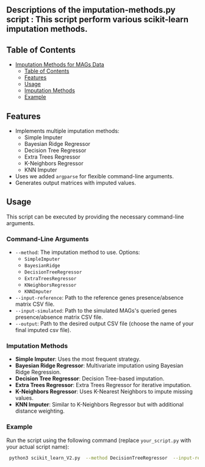 ## Descriptions of the imputation-methods.py script : This script perform various scikit-learn imputation methods.

## Table of Contents
- [Imputation Methods for MAGs Data](#imputation-methods-for-mags-data)
  - [Table of Contents](#table-of-contents)
  - [Features](#features)
  - [Usage](#usage)
  - [Imputation Methods](#imputation-methods)
  - [Example](#example)

## Features
- Implements multiple imputation methods:
  - Simple Imputer
  - Bayesian Ridge Regressor
  - Decision Tree Regressor
  - Extra Trees Regressor
  - K-Neighbors Regressor
  - KNN Imputer
- Uses we added `argparse` for flexible command-line arguments.
- Generates output matrices with imputed values.

## Usage
This script can be executed by providing the necessary command-line arguments.

### Command-Line Arguments
- `--method`: The imputation method to use. Options:
  - `SimpleImputer`
  - `BayesianRidge`
  - `DecisionTreeRegressor`
  - `ExtraTreesRegressor`
  - `KNeighborsRegressor`
  - `KNNImputer`
- `--input-reference`: Path to the reference genes presence/absence matrix CSV file.
- `--input-simulated`: Path to the simulated MAGs's queried genes presence/absence matrix CSV file.
- `--output`: Path to the desired output CSV file (choose the name of your final imputed csv file). 

### Imputation Methods
- **Simple Imputer**: Uses the most frequent strategy.
- **Bayesian Ridge Regressor**: Multivariate imputation using Bayesian Ridge Regression.
- **Decision Tree Regressor**: Decision Tree-based imputation.
- **Extra Trees Regressor**: Extra Trees Regressor for iterative imputation.
- **K-Neighbors Regressor**: Uses K-Nearest Neighbors to impute missing values.
- **KNN Imputer**: Similar to K-Neighbors Regressor but with additional distance weighting.

### Example
Run the script using the following command (replace `your_script.py` with your actual script name):

```bash
 python3 scikit_learn_V2.py  --method DecisionTreeRegressor  --input-reference ref.csv --input-simulated mags.csv --output DTR_Imputed_Mags.csv
```
